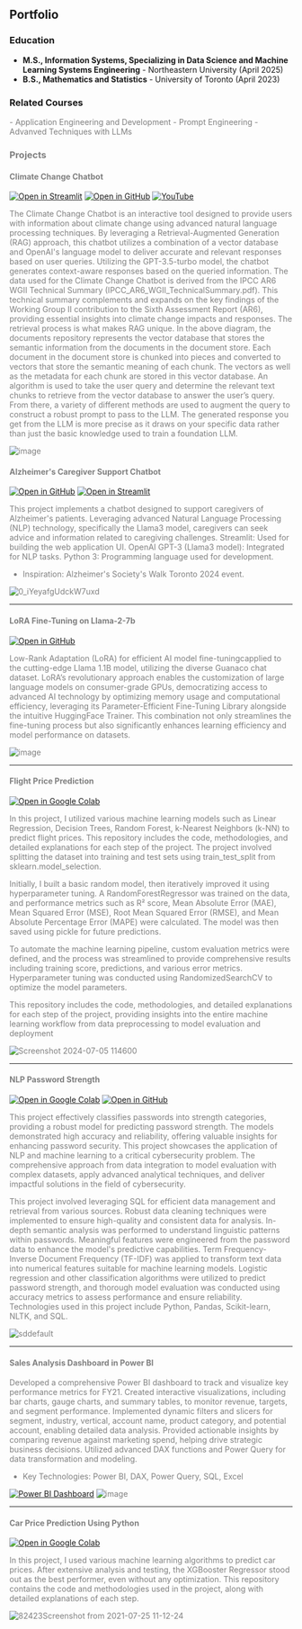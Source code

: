 ## Portfolio

### Education
- **M.S., Information Systems, Specializing in Data Science and Machine Learning Systems Engineering** - Northeastern University (April 2025)
- **B.S., Mathematics and Statistics** - University of Toronto (April 2023)

### Related Courses
<span style="color:grey">
- Application Engineering and Development
- Prompt Engineering
- Advanved Techniques with LLMs 

### Projects

#### Climate Change Chatbot
[![Open in Streamlit](https://static.streamlit.io/badges/streamlit_badge_black_white.svg)](https://m9c2pz0j-8501.use.devtunnels.ms/)
[![Open in GitHub](https://img.shields.io/badge/Open%20in-GitHub-blue?logo=github)](https://github.com/Niruthiha/Chatbot-RAG-Vector-Database)
[![YouTube](https://img.shields.io/badge/Open%20in-GitHub-blue?logo=github)](https://youtu.be/Xx-mtNaRHeI)

The Climate Change Chatbot is an interactive tool designed to provide users with information about climate change using advanced natural language processing techniques. By leveraging a Retrieval-Augmented Generation (RAG) approach, this chatbot utilizes a combination of a vector database and OpenAI's language model to deliver accurate and relevant responses based on user queries. Utilizing the GPT-3.5-turbo model, the chatbot generates context-aware responses based on the queried information. The data used for the Climate Change Chatbot is derived from the IPCC AR6 WGII Technical Summary (IPCC_AR6_WGII_TechnicalSummary.pdf). This technical summary complements and expands on the key findings of the Working Group II contribution to the Sixth Assessment Report (AR6), providing essential insights into climate change impacts and responses. The retrieval process is what makes RAG unique. In the above diagram, the documents repository represents the vector database that stores the semantic information from the documents in the document store. Each document in the document store is chunked into pieces and converted to vectors that store the semantic meaning of each chunk. The vectors as well as the metadata for each chunk are stored in this vector database. An algorithm is used to take the user query and determine the relevant text chunks to retrieve from the vector database to answer the user’s query. From there, a variety of different methods are used to augment the query to construct a robust prompt to pass to the LLM.  The generated response you get from the LLM is more precise as it draws on your specific data rather than just the basic knowledge used to train a foundation LLM. 

![image](https://github.com/user-attachments/assets/918cb92b-0301-4de2-97f4-fdf68b3ba96d)



#### Alzheimer's Caregiver Support Chatbot
[![Open in GitHub](https://img.shields.io/badge/Open%20in-GitHub-blue?logo=github)](https://github.com/Niruthiha/Alzheimer-s-Caregiver-Support-Chatbot)
[![Open in Streamlit](https://static.streamlit.io/badges/streamlit_badge_black_white.svg)](https://alzheimer-caregiver-support-chatbot.streamlit.app/)

<span style="color:grey">This project implements a chatbot designed to support caregivers of Alzheimer's patients. Leveraging advanced Natural Language Processing (NLP) technology, specifically the Llama3 model, caregivers can seek advice and information related to caregiving challenges. Streamlit: Used for building the web application UI. OpenAI GPT-3 (Llama3 model): Integrated for NLP tasks. Python 3: Programming language used for development.
- Inspiration: Alzheimer's Society's Walk Toronto 2024 event.

![0_iYeyafgUdckW7uxd](https://github.com/Niruthiha/portfolio/assets/157150830/ebf6cc7a-d9ee-4cb7-9174-04e173e1a0e9)

---
#### LoRA Fine-Tuning on Llama-2-7b
[![Open in GitHub](https://img.shields.io/badge/Open%20in-GitHub-blue?logo=github)](https://github.com/Niruthiha/lora_model)

Low-Rank Adaptation (LoRA) for efficient AI model fine-tuningcapplied to the cutting-edge Llama 1.1B model, utilizing the diverse Guanaco chat dataset. LoRA’s revolutionary approach enables the customization of large language models on consumer-grade GPUs, democratizing access to advanced AI technology by optimizing memory usage and computational efficiency, leveraging its Parameter-Efficient Fine-Tuning Library alongside the intuitive HuggingFace Trainer. This combination not only streamlines the fine-tuning process but also significantly enhances learning efficiency and model performance on datasets.

![image](https://github.com/user-attachments/assets/c15149f3-6bca-4019-a6d1-0db8774b2117)

---
#### Flight Price Prediction

[![Open in Google Colab](https://colab.research.google.com/assets/colab-badge.svg)](https://colab.research.google.com/drive/1YwIu4swMWVN6OUnK6khOYhvDQ5ZGHrs_?usp=sharing)

<span style="color:grey">In this project, I utilized various machine learning models such as Linear Regression, Decision Trees, Random Forest, k-Nearest Neighbors (k-NN) to predict flight prices. This repository includes the code, methodologies, and detailed explanations for each step of the project. The project involved splitting the dataset into training and test sets using train_test_split from sklearn.model_selection.

Initially, I built a basic random model, then iteratively improved it using hyperparameter tuning. A RandomForestRegressor was trained on the data, and performance metrics such as R² score, Mean Absolute Error (MAE), Mean Squared Error (MSE), Root Mean Squared Error (RMSE), and Mean Absolute Percentage Error (MAPE) were calculated. The model was then saved using pickle for future predictions.

To automate the machine learning pipeline, custom evaluation metrics were defined, and the process was streamlined to provide comprehensive results including training score, predictions, and various error metrics. Hyperparameter tuning was conducted using RandomizedSearchCV to optimize the model parameters.

This repository includes the code, methodologies, and detailed explanations for each step of the project, providing insights into the entire machine learning workflow from data preprocessing to model evaluation and deployment

![Screenshot 2024-07-05 114600](https://github.com/Niruthiha/portfolio/assets/157150830/c21b1e82-34ae-47c7-9c46-6b8d6fdf6572)


---
#### NLP Password Strength

[![Open in Google Colab](https://colab.research.google.com/assets/colab-badge.svg)](https://colab.research.google.com/drive/1CxT_4dFdMGnK5RnmbgtDhUgsFks4O93s?usp=sharing)
[![Open in GitHub](https://img.shields.io/badge/Open%20in-GitHub-blue?logo=github)](https://github.com/Niruthiha/NLP_password_strength/blob/main/README.md)

This project effectively classifies passwords into strength categories, providing a robust model for predicting password strength. The models demonstrated high accuracy and reliability, offering valuable insights for enhancing password security. This project showcases the application of NLP and machine learning to a critical cybersecurity problem. The comprehensive approach from data integration to model evaluation with complex datasets, apply advanced analytical techniques, and deliver impactful solutions in the field of cybersecurity.

This project involved leveraging SQL for efficient data management and retrieval from various sources. Robust data cleaning techniques were implemented to ensure high-quality and consistent data for analysis. In-depth semantic analysis was performed to understand linguistic patterns within passwords. Meaningful features were engineered from the password data to enhance the model's predictive capabilities. Term Frequency-Inverse Document Frequency (TF-IDF) was applied to transform text data into numerical features suitable for machine learning models. Logistic regression and other classification algorithms were utilized to predict password strength, and thorough model evaluation was conducted using accuracy metrics to assess performance and ensure reliability. Technologies used in this project include Python, Pandas, Scikit-learn, NLTK, and SQL.

![sddefault](https://github.com/user-attachments/assets/4a3ba9f7-5a8f-481b-a6d5-749306770c38)

---
#### Sales Analysis Dashboard in Power BI

Developed a comprehensive Power BI dashboard to track and visualize key performance metrics for FY21. Created interactive visualizations, including bar charts, gauge charts, and summary tables, to monitor revenue, targets, and segment performance. Implemented dynamic filters and slicers for segment, industry, vertical, account name, product category, and potential account, enabling detailed data analysis. Provided actionable insights by comparing revenue against marketing spend, helping drive strategic business decisions. Utilized advanced DAX functions and Power Query for data transformation and modeling.
- Key Technologies: Power BI, DAX, Power Query, SQL, Excel


[![Power BI Dashboard](https://img.shields.io/badge/Power%20BI-Dashboard-blue?style=flat-square&logo=powerbi&logoColor=white)](https://app.powerbi.com/view?r=eyJrIjoiMWIxNWM5YzktYTNmYS00NjFjLWE1ZjUtYTM4NDI2OGQwMjM0IiwidCI6ImE4ZWVjMjgxLWFhYTMtNGRhZS1hYzliLTlhMzk4YjkyMTVlNyIsImMiOjN9)
![image](https://github.com/user-attachments/assets/de89705f-3012-45ce-882e-9efb2f4b3419)


---
#### Car Price Prediction Using Python
[![Open in Google Colab](https://colab.research.google.com/assets/colab-badge.svg)](https://colab.research.google.com/drive/1SinqVM57qOh1jllP6DdEwcExAhTXIBv4?usp=sharing)

In this project, I used various machine learning algorithms to predict car prices. After extensive analysis and testing, the XGBooster Regressor stood out as the best performer, even without any optimization. This repository contains the code and methodologies used in the project, along with detailed explanations of each step.

![82423Screenshot from 2021-07-25 11-12-24](https://github.com/Niruthiha/portfolio/assets/157150830/245bd242-f54b-463f-8632-4f280d7a000a)

